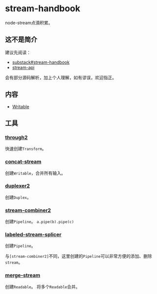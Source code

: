 # stream-handbook
node-stream点滴积累。

## 这不是简介
建议先阅读：

* [substack#stream-handbook]
* [stream-api]

会有部分源码解析，加上个人理解，如有谬误，欢迎指正。

## 内容

* [Writable](docs/writable.md)

## 工具

### [through2]
快速创建`Transform`。

### [concat-stream]
创建`Writable`，合并所有输入。

### [duplexer2]
创建`Duplex`。

### [stream-combiner2]
创建`Pipeline`。
`a.pipe(b).pipe(c)`

### [labeled-stream-splicer]
创建`Pipeline`。

与`[stream-combiner2]`不同，这里创建的`Pipeline`可以非常方便的添加、删除`stream`。

### [merge-stream]
创建`Readable`。
将多个`Readable`合并。

[stream-combiner2]: https://github.com/substack/stream-combiner2
[substack#stream-handbook]: https://github.com/substack/stream-handbook
[stream-api]: https://nodejs.org/api/stream.html
[through2]: https://github.com/rvagg/through2
[concat-stream]: https://github.com/maxogden/concat-stream
[duplexer2]: https://github.com/deoxxa/duplexer2
[labeled-stream-splicer]: https://github.com/substack/labeled-stream-splicer
[merge-stream]: https://github.com/grncdr/merge-stream
